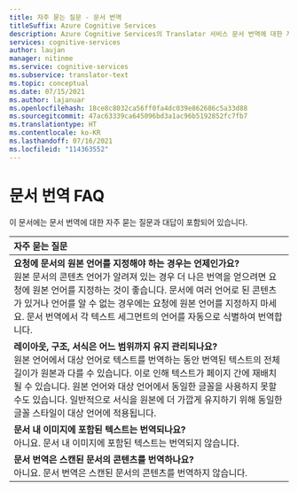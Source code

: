 ```yaml
---
title: 자주 묻는 질문 - 문서 번역
titleSuffix: Azure Cognitive Services
description: Azure Cognitive Services의 Translator 서비스 문서 번역에 대한 자주 묻는 질문과 대답을 확인합니다.
services: cognitive-services
author: laujan
manager: nitinme
ms.service: cognitive-services
ms.subservice: translator-text
ms.topic: conceptual
ms.date: 07/15/2021
ms.author: lajanuar
ms.openlocfilehash: 18ce8c8032ca56ff0fa4dc039e862686c5a33d88
ms.sourcegitcommit: 47ac63339ca645096bd3a1ac96b5192852fc7fb7
ms.translationtype: HT
ms.contentlocale: ko-KR
ms.lasthandoff: 07/16/2021
ms.locfileid: "114363552"
---
```

# <a name="document-translation-faq"></a>문서 번역 FAQ

이 문서에는 문서 번역에 대한 자주 묻는 질문과 대답이 포함되어 있습니다.

|자주 묻는 질문|
|:--|
|**요청에 문서의 원본 언어를 지정해야 하는 경우는 언제인가요?**<br/>원본 문서의 콘텐츠 언어가 알려져 있는 경우 더 나은 번역을 얻으려면 요청에 원본 언어를 지정하는 것이 좋습니다. 문서에 여러 언어로 된 콘텐츠가 있거나 언어를 알 수 없는 경우에는 요청에 원본 언어를 지정하지 마세요. 문서 번역에서 각 텍스트 세그먼트의 언어를 자동으로 식별하여 번역합니다.|
|**레이아웃, 구조, 서식은 어느 범위까지 유지 관리되나요?**<br/>원본 언어에서 대상 언어로 텍스트를 번역하는 동안 번역된 텍스트의 전체 길이가 원본과 다를 수 있습니다.  이로 인해 텍스트가 페이지 간에 재배치될 수 있습니다. 원본 언어와 대상 언어에서 동일한 글꼴을 사용하지 못할 수도 있습니다. 일반적으로 서식을 원본에 더 가깝게 유지하기 위해 동일한 글꼴 스타일이 대상 언어에 적용됩니다.|
|**문서 내 이미지에 포함된 텍스트는 번역되나요?**<br/>아니요. 문서 내 이미지에 포함된 텍스트는 번역되지 않습니다.|
|**문서 번역은 스캔된 문서의 콘텐츠를 번역하나요?**<br/>아니요. 문서 번역은 스캔된 문서의 콘텐츠를 번역하지 않습니다.|




